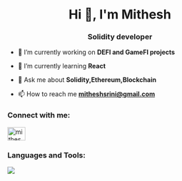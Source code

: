 <h1 align="center">Hi 👋, I'm Mithesh</h1>
<h3 align="center">Solidity developer</h3>

- 🔭 I’m currently working on **DEFI and GameFI projects**

- 🌱 I’m currently learning **React**

- 💬 Ask me about **Solidity,Ethereum,Blockchain**

- 📫 How to reach me **mitheshsrini@gmail.com**

<h3 align="left">Connect with me:</h3>
<p align="left">
<a href="https://linkedin.com/in/mithesh srinivasan" target="blank"><img align="center" src="https://raw.githubusercontent.com/rahuldkjain/github-profile-readme-generator/master/src/images/icons/Social/linked-in-alt.svg" alt="mithesh srinivasan" height="30" width="40" /></a>
</p>

<h3 align="left">Languages and Tools:</h3>
  <img src="https://skillicons.dev/icons?i=solidity,js,html,css,figma,react,python" />

  

